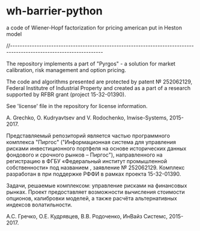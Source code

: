 # wh-barrier-python
a code of Wiener-Hopf factorization for pricing american put in Heston model

//--------------------------------------------------------------------------------------------------------------------

The repository implements a part of "Pyrgos" - a solution for market calibration, risk management and option pricing.

The code and algorithms presented are protected by patent № 252062129, Federal Institutre of Industrial Property and created as a part of a research supported by RFBR grant (project 15-32-01390).

See 'license' file in the repository for license information.

A. Grechko, O. Kudryavtsev and V. Rodochenko, Inwise-Systems, 2015-2017.

Представляемый репозиторий является частью программного комплекса "Пиргос" ("Информационная система для управления рисками инвестиционного портфеля на основе исторических данных фондового и срочного рынков – Пиргос"), направленного на регистрацию в ФГБУ «Федеральный институт промышленной собственности» под названием , заявление № 252062129. Комплекс разработан в при поддержке РФФИ в рамках проекта 15-32-01390.

Задачи, решаемые комплексом: управление рисками на финансовых рынках. Проект предоставляет возможности вычисления стоимости опционов, калибровки моделей, а также расчёта альтернативных индексов волатильности.

А.С. Гречко, О.Е. Кудрявцев, В.В. Родоченко, ИнВайз Системс, 2015-2017.
